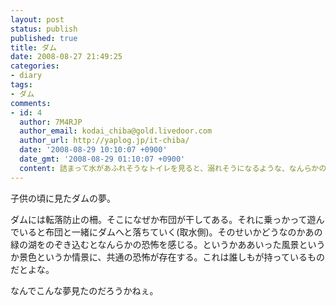```yaml
---
layout: post
status: publish
published: true
title: ダム
date: 2008-08-27 21:49:25
categories:
- diary
tags:
- ダム
comments:
- id: 4
  author: 7M4RJP
  author_email: kodai_chiba@gold.livedoor.com
  author_url: http://yaplog.jp/it-chiba/
  date: '2008-08-29 10:10:07 +0900'
  date_gmt: '2008-08-29 01:10:07 +0900'
  content: 詰まって水があふれそうなトイレを見ると、溺れそうになるような、なんらかの恐怖を感じます。
---
```

子供の頃に見たダムの夢。

ダムには転落防止の柵。そこになぜか布団が干してある。それに乗っかって遊んでいると布団と一緒にダムへと落ちていく(取水側)。そのせいかどうなのかあの緑の湖をのぞき込むとなんらかの恐怖を感じる。というかああいった風景というか景色というか情景に、共通の恐怖が存在する。これは誰しもが持っているものだとよな。

なんでこんな夢見たのだろうかねぇ。
